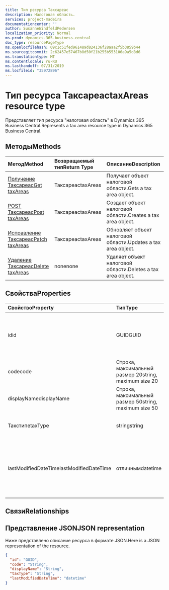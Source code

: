 ```yaml
---
title: Тип ресурса Таксареас
description: Налоговая область.
services: project-madeira
documentationcenter: ''
author: SusanneWindfeldPedersen
localization_priority: Normal
ms.prod: dynamics-365-business-central
doc_type: resourcePageType
ms.openlocfilehash: 09c1c51fed961489d824136f28aaa2f5b3859b44
ms.sourcegitcommit: 2c62457e57467b8d50f21b255b553106a9a5d8d6
ms.translationtype: MT
ms.contentlocale: ru-RU
ms.lasthandoff: 07/31/2019
ms.locfileid: "35972896"
---
```

# <a name="taxareas-resource-type"></a><span data-ttu-id="4226c-103">Тип ресурса Таксареас</span><span class="sxs-lookup"><span data-stu-id="4226c-103">taxAreas resource type</span></span>
<span data-ttu-id="4226c-104">Представляет тип ресурса "налоговая область" в Dynamics 365 Business Central.</span><span class="sxs-lookup"><span data-stu-id="4226c-104">Represents a tax area resource type in Dynamics 365 Business Central.</span></span>

## <a name="methods"></a><span data-ttu-id="4226c-105">Методы</span><span class="sxs-lookup"><span data-stu-id="4226c-105">Methods</span></span>
| <span data-ttu-id="4226c-106">Метод</span><span class="sxs-lookup"><span data-stu-id="4226c-106">Method</span></span>       | <span data-ttu-id="4226c-107">Возвращаемый тип</span><span class="sxs-lookup"><span data-stu-id="4226c-107">Return Type</span></span>  |<span data-ttu-id="4226c-108">Описание</span><span class="sxs-lookup"><span data-stu-id="4226c-108">Description</span></span>|
|:---------------|:--------|:----------|
|[<span data-ttu-id="4226c-109">Получение Таксареас</span><span class="sxs-lookup"><span data-stu-id="4226c-109">Get taxAreas</span></span>](../api/dynamics-taxarea-get.md)|<span data-ttu-id="4226c-110">Таксареас</span><span class="sxs-lookup"><span data-stu-id="4226c-110">taxAreas</span></span>|<span data-ttu-id="4226c-111">Получает объект налоговой области.</span><span class="sxs-lookup"><span data-stu-id="4226c-111">Gets a tax area object.</span></span>|
|[<span data-ttu-id="4226c-112">POST Таксареас</span><span class="sxs-lookup"><span data-stu-id="4226c-112">Post taxAreas</span></span>](../api/dynamics-create-taxarea.md)|<span data-ttu-id="4226c-113">Таксареас</span><span class="sxs-lookup"><span data-stu-id="4226c-113">taxAreas</span></span>|<span data-ttu-id="4226c-114">Создает объект налоговой области.</span><span class="sxs-lookup"><span data-stu-id="4226c-114">Creates a tax area object.</span></span>|
|[<span data-ttu-id="4226c-115">Исправление Таксареас</span><span class="sxs-lookup"><span data-stu-id="4226c-115">Patch taxAreas</span></span>](../api/dynamics-taxarea-update.md)|<span data-ttu-id="4226c-116">Таксареас</span><span class="sxs-lookup"><span data-stu-id="4226c-116">taxAreas</span></span>|<span data-ttu-id="4226c-117">Обновляет объект налоговой области.</span><span class="sxs-lookup"><span data-stu-id="4226c-117">Updates a tax area object.</span></span>|
|[<span data-ttu-id="4226c-118">Удаление Таксареас</span><span class="sxs-lookup"><span data-stu-id="4226c-118">Delete taxAreas</span></span>](../api/dynamics-taxarea-delete.md)|<span data-ttu-id="4226c-119">none</span><span class="sxs-lookup"><span data-stu-id="4226c-119">none</span></span>|<span data-ttu-id="4226c-120">Удаляет объект налоговой области.</span><span class="sxs-lookup"><span data-stu-id="4226c-120">Deletes a tax area object.</span></span>|

## <a name="properties"></a><span data-ttu-id="4226c-121">Свойства</span><span class="sxs-lookup"><span data-stu-id="4226c-121">Properties</span></span>
| <span data-ttu-id="4226c-122">Свойство</span><span class="sxs-lookup"><span data-stu-id="4226c-122">Property</span></span>     | <span data-ttu-id="4226c-123">Тип</span><span class="sxs-lookup"><span data-stu-id="4226c-123">Type</span></span>   |<span data-ttu-id="4226c-124">Описание</span><span class="sxs-lookup"><span data-stu-id="4226c-124">Description</span></span>|
|:---------------|:--------|:----------|
|<span data-ttu-id="4226c-125">id</span><span class="sxs-lookup"><span data-stu-id="4226c-125">id</span></span>|<span data-ttu-id="4226c-126">GUID</span><span class="sxs-lookup"><span data-stu-id="4226c-126">GUID</span></span>|<span data-ttu-id="4226c-127">Уникальный идентификатор налоговой области.</span><span class="sxs-lookup"><span data-stu-id="4226c-127">The unique ID of the tax area.</span></span> <span data-ttu-id="4226c-128">Не редактируемые.</span><span class="sxs-lookup"><span data-stu-id="4226c-128">Non-editable.</span></span>|
|<span data-ttu-id="4226c-129">code</span><span class="sxs-lookup"><span data-stu-id="4226c-129">code</span></span>|<span data-ttu-id="4226c-130">Строка, максимальный размер 20</span><span class="sxs-lookup"><span data-stu-id="4226c-130">string, maximum size 20</span></span>| <span data-ttu-id="4226c-131">Код налоговой области.</span><span class="sxs-lookup"><span data-stu-id="4226c-131">The code of the tax area.</span></span>|
|<span data-ttu-id="4226c-132">displayName</span><span class="sxs-lookup"><span data-stu-id="4226c-132">displayName</span></span>|<span data-ttu-id="4226c-133">Строка, максимальный размер 50</span><span class="sxs-lookup"><span data-stu-id="4226c-133">string, maximum size 50</span></span>| <span data-ttu-id="4226c-134">Отображаемое имя налоговой области.</span><span class="sxs-lookup"><span data-stu-id="4226c-134">The display name of the tax area.</span></span>|
|<span data-ttu-id="4226c-135">Такстипе</span><span class="sxs-lookup"><span data-stu-id="4226c-135">taxType</span></span>|<span data-ttu-id="4226c-136">string</span><span class="sxs-lookup"><span data-stu-id="4226c-136">string</span></span>|<span data-ttu-id="4226c-137">Тип налога для налоговой области.</span><span class="sxs-lookup"><span data-stu-id="4226c-137">The tax type of the tax area.</span></span>|
|<span data-ttu-id="4226c-138">lastModifiedDateTime</span><span class="sxs-lookup"><span data-stu-id="4226c-138">lastModifiedDateTime</span></span>|<span data-ttu-id="4226c-139">отличным</span><span class="sxs-lookup"><span data-stu-id="4226c-139">datetime</span></span>|<span data-ttu-id="4226c-140">Дата и время последнего изменения налоговой области.</span><span class="sxs-lookup"><span data-stu-id="4226c-140">The last datetime the tax area was modified.</span></span> <span data-ttu-id="4226c-141">Только для чтения.</span><span class="sxs-lookup"><span data-stu-id="4226c-141">Read-Only.</span></span>|

## <a name="relationships"></a><span data-ttu-id="4226c-142">Связи</span><span class="sxs-lookup"><span data-stu-id="4226c-142">Relationships</span></span>

## <a name="json-representation"></a><span data-ttu-id="4226c-143">Представление JSON</span><span class="sxs-lookup"><span data-stu-id="4226c-143">JSON representation</span></span>

<span data-ttu-id="4226c-144">Ниже представлено описание ресурса в формате JSON.</span><span class="sxs-lookup"><span data-stu-id="4226c-144">Here is a JSON representation of the resource.</span></span>


```json
{
  "id": "GUID",
  "code": "String",
  "displayName": "String",
  "taxType": "String",
  "lastModifiedDateTime": "datetime"
}
```


